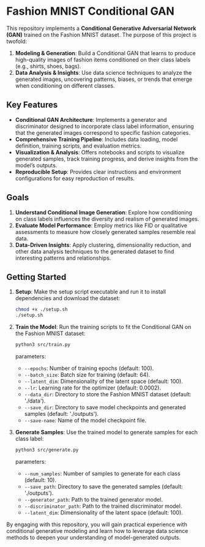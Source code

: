# Fashion MNIST Conditional GAN

This repository implements a **Conditional Generative Adversarial Network (GAN)** trained on the Fashion MNIST dataset. The purpose of this project is twofold:

1. **Modeling & Generation**: Build a Conditional GAN that learns to produce high-quality images of fashion items conditioned on their class labels (e.g., shirts, shoes, bags).  
2. **Data Analysis & Insights**: Use data science techniques to analyze the generated images, uncovering patterns, biases, or trends that emerge when conditioning on different classes.

## Key Features

- **Conditional GAN Architecture**: Implements a generator and discriminator designed to incorporate class label information, ensuring that the generated images correspond to specific fashion categories.
- **Comprehensive Training Pipeline**: Includes data loading, model definition, training scripts, and evaluation metrics.
- **Visualization & Analysis**: Offers notebooks and scripts to visualize generated samples, track training progress, and derive insights from the model’s outputs.
- **Reproducible Setup**: Provides clear instructions and environment configurations for easy reproduction of results.

## Goals

1. **Understand Conditional Image Generation**: Explore how conditioning on class labels influences the diversity and realism of generated images.
2. **Evaluate Model Performance**: Employ metrics like FID or qualitative assessments to measure how closely generated samples resemble real data.
3. **Data-Driven Insights**: Apply clustering, dimensionality reduction, and other data analysis techniques to the generated dataset to find interesting patterns and relationships.

## Getting Started

1. **Setup**: Make the setup script executable and run it to install dependencies and download the dataset:
    ```sh
    chmod +x ./setup.sh
    ./setup.sh
    ```
2. **Train the Model**: Run the training scripts to fit the Conditional GAN on the Fashion MNIST dataset:
    ```sh
    python3 src/train.py
    ```
   parameters:
   - `--epochs`: Number of training epochs (default: 100).
   - `--batch_size`: Batch size for training (default: 64).
   - `--latent_dim`: Dimensionality of the latent space (default: 100).
   - `--lr`: Learning rate for the optimizer (default: 0.0002).
   - `--data_dir`: Directory to store the Fashion MNIST dataset (default: './data').
   - `--save_dir`: Directory to save model checkpoints and generated samples (default: './outputs').
   - `--save-name`: Name of the model checkpoint file.

3. **Generate Samples**: Use the trained model to generate samples for each class label:
    ```sh
    python3 src/generate.py
    ```
    parameters:
    - `--num_samples`: Number of samples to generate for each class (default: 10).
    - `--save_path`: Directory to save the generated samples (default: './outputs').
    - `--generator_path`: Path to the trained generator model.
    - `--discriminator_path`: Path to the trained discriminator model.
    - `--latent_dim`: Dimensionality of the latent space (default: 100).

By engaging with this repository, you will gain practical experience with conditional generative modeling and learn how to leverage data science methods to deepen your understanding of model-generated outputs.
